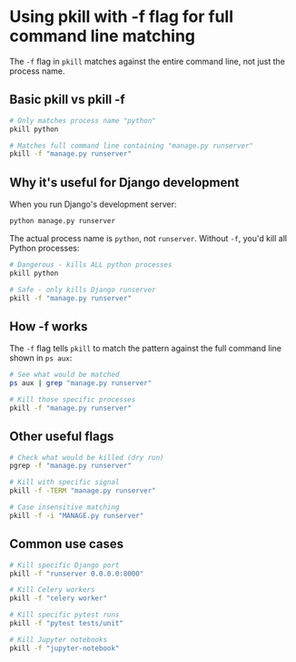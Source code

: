 # Using pkill with -f flag for full command line matching

The `-f` flag in `pkill` matches against the entire command line, not just the process name.

## Basic pkill vs pkill -f

```bash
# Only matches process name "python"
pkill python

# Matches full command line containing "manage.py runserver"
pkill -f "manage.py runserver"
```

## Why it's useful for Django development

When you run Django's development server:
```bash
python manage.py runserver
```

The actual process name is `python`, not `runserver`. Without `-f`, you'd kill all Python processes:

```bash
# Dangerous - kills ALL python processes
pkill python

# Safe - only kills Django runserver
pkill -f "manage.py runserver"
```

## How -f works

The `-f` flag tells `pkill` to match the pattern against the full command line shown in `ps aux`:

```bash
# See what would be matched
ps aux | grep "manage.py runserver"

# Kill those specific processes
pkill -f "manage.py runserver"
```

## Other useful flags

```bash
# Check what would be killed (dry run)
pgrep -f "manage.py runserver"

# Kill with specific signal
pkill -f -TERM "manage.py runserver"

# Case insensitive matching
pkill -f -i "MANAGE.py runserver"
```

## Common use cases

```bash
# Kill specific Django port
pkill -f "runserver 0.0.0.0:8000"

# Kill Celery workers
pkill -f "celery worker"

# Kill specific pytest runs
pkill -f "pytest tests/unit"

# Kill Jupyter notebooks
pkill -f "jupyter-notebook"
```